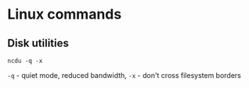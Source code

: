 # Linux commands

## Disk utilities

```
ncdu -q -x
```

`-q` - quiet mode, reduced bandwidth, `-x` - don't cross filesystem borders


